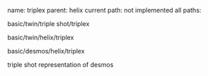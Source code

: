 name: triplex
parent: helix
current path: not implemented
all paths:

  basic/twin/triple shot/triplex

  basic/twin/helix/triplex

  basic/desmos/helix/triplex

triple shot representation of desmos